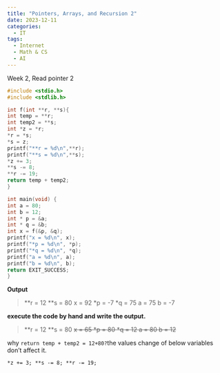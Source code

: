 ```yaml
---
title: "Pointers, Arrays, and Recursion 2"
date: 2023-12-11
categories:
  - IT
tags:
  - Internet
  - Math & CS
  - AI
---
```



Week 2, Read pointer 2


```c
#include <stdio.h>
#include <stdlib.h>

int f(int **r, **s){
int temp = **r;
int temp2 = **s;
int *z = *r;
*r = *s;
*s = z;
printf("**r = %d\n",**r);
printf("**s = %d\n",**s);
*z += 3;
**s -= 8;
**r -= 19;
return temp + temp2;
}

int main(void) {
int a = 80;
int b = 12;
int * p = &a;
int * q = &b;
int x = f(&p, &q);
printf("x = %d\n", x);
printf("*p = %d\n", *p);
printf("*q = %d\n", *q);
printf("a = %d\n", a);
printf("b = %d\n", b);
return EXIT_SUCCESS;
}

```

**Output** 

> **r = 12
**s = 80
x = 92
*p = -7
*q = 75
a = 75
b = -7
> 

**execute the code by hand and write the output.**

> **r = 12
**s = 80
~~x = 65
*p = 80
*q = 12
a = 80
b = 12~~
> 

why `return temp + temp2 = 12+80?`the values change of below variables don’t affect it.

`*z += 3;
**s -= 8;
**r -= 19;`